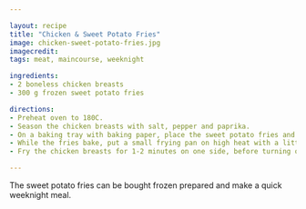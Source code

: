 ```yaml
---

layout: recipe
title: "Chicken & Sweet Potato Fries"
image: chicken-sweet-potato-fries.jpg
imagecredit:
tags: meat, maincourse, weeknight

ingredients:
- 2 boneless chicken breasts
- 300 g frozen sweet potato fries

directions:
- Preheat oven to 180C.
- Season the chicken breasts with salt, pepper and paprika.
- On a baking tray with baking paper, place the sweet potato fries and bake in the oven for 12-14 minutes, until crispy.
- While the fries bake, put a small frying pan on high heat with a little oil. 
- Fry the chicken breasts for 1-2 minutes on one side, before turning over and reducing the heat to medium. Cook until done.

---
```


The sweet potato fries can be bought frozen prepared and make a quick weeknight meal.